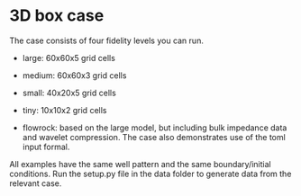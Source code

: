 # 3D box case

The case consists of four fidelity levels you can run.

- large: 60x60x5 grid cells
- medium: 60x60x3 grid cells
- small: 40x20x5 grid cells
- tiny: 10x10x2 grid cells

- flowrock: based on the large model, but including bulk impedance data and wavelet compression. The case also demonstrates use of the toml input formal. 

All examples have the same well pattern and the same boundary/initial conditions. Run the setup.py file in the data folder to generate data from the relevant case.

